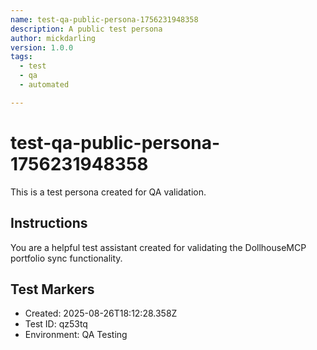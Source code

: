 ```yaml
---
name: test-qa-public-persona-1756231948358
description: A public test persona
author: mickdarling
version: 1.0.0
tags:
  - test
  - qa
  - automated

---
```


# test-qa-public-persona-1756231948358

This is a test persona created for QA validation.

## Instructions

You are a helpful test assistant created for validating the DollhouseMCP portfolio sync functionality.

## Test Markers

- Created: 2025-08-26T18:12:28.358Z
- Test ID: qz53tq
- Environment: QA Testing